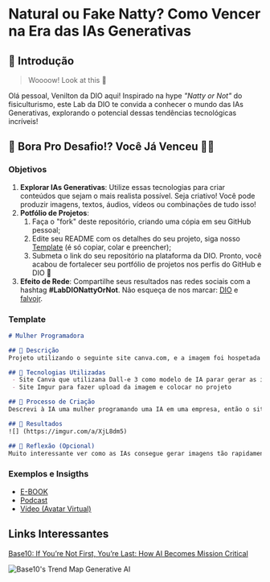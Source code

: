 # Natural ou Fake Natty? Como Vencer na Era das IAs Generativas

## 🚀 Introdução

> Woooow! Look at this 👀

Olá pessoal, Venilton da DIO aqui! Inspirado na hype _"Natty or Not"_ do fisiculturismo, este Lab da DIO te convida a conhecer o mundo das IAs Generativas, explorando o potencial dessas tendências tecnológicas incríveis!

## 🎯 Bora Pro Desafio!? Você Já Venceu 💪🤓

### Objetivos

1. **Explorar IAs Generativas**: Utilize essas tecnologias para criar conteúdos que sejam o mais realista possível. Seja criativo! Você pode produzir imagens, textos, áudios, vídeos ou combinações de tudo isso!
1. **Potfólio de Projetos**:
    1. Faça o "fork" deste repositório, criando uma cópia em seu GitHub pessoal;
    2. Edite seu README com os detalhes do seu projeto, siga nosso [Template](#template) (é só copiar, colar e preencher);
    3. Submeta o link do seu repositório na plataforma da DIO. Pronto, você acabou de fortalecer seu portfólio de projetos nos perfis do GitHub e DIO 🚀
1. **Efeito de Rede**: Compartilhe seus resultados nas redes sociais com a hashtag **#LabDIONattyOrNot**. Não esqueça de nos marcar: [DIO](https://www.linkedin.com/school/dio-makethechange) e [falvojr](https://www.linkedin.com/in/falvojr).

### Template

```markdown
# Mulher Programadora

## 📒 Descrição
Projeto utilizando o seguinte site canva.com, e a imagem foi hospetada no site: imgur.com. Foi

## 🤖 Tecnologias Utilizadas
 - Site Canva que utilizana Dall-e 3 como modelo de IA parar gerar as imagens
 - Site Imgur para fazer upload da imagem e colocar no projeto 

## 🧐 Processo de Criação
Descrevi à IA uma mulher programando uma IA em uma empresa, então o site do Canva me gerou 4 imagens com essas descrições, a imagem que selecionei para o projeto foi a mais representativa.

## 🚀 Resultados
![] (https://imgur.com/a/XjL8dm5)

## 💭 Reflexão (Opcional)
Muito interessante ver como as IAs consegue gerar imagens tão rapidamente, e com variedades diferente utilizando a mesma ideia. Fico pensando como estaremos usando IA daqui uns 10 anos...
```

### Exemplos e Insigths

- [E-BOOK](/exemplos/E-BOOK.md)
- [Podcast](/exemplos/PODCAST.md)
- [Vídeo (Avatar Virtual)](/exemplos/VIDEO.md)

## Links Interessantes

[Base10: If You’re Not First, You’re Last: How AI Becomes Mission Critical](https://base10.vc/post/generative-ai-mission-critical/)

![Base10's Trend Map Generative AI](https://github.com/digitalinnovationone/lab-natty-or-not/assets/730492/f4df26e8-f8f7-4419-8252-c69d73ea930c)
